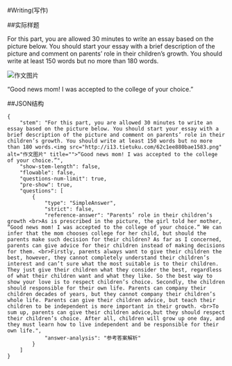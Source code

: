 #Writing(写作)

##实际样题

For this part, you are allowed 30 minutes to write an essay based on the picture below. You should start your essay with a brief description of the picture and comment on parents’ role in their children’s growth. You should write at least 150 words but no more than 180 words.

![作文图片](http://i13.tietuku.com/62c1ee880bae1583.png)

“Good news mom! I was accepted to the college of your choice.”

##JSON结构

	{
		"stem": "For this part, you are allowed 30 minutes to write an essay based on the picture below. You should start your essay with a brief description of the picture and comment on parents’ role in their children’s growth. You should write at least 150 words but no more than 180 words.<img src="http://i13.tietuku.com/62c1ee880bae1583.png" alt="作文图片" title="">“Good news mom! I was accepted to the college of your choice.”",
		"show-stem-length": false,
		"flowable": false,
		"questions-num-limit": true,
		"pre-show": true, 
		"questions": [
			{
				"type": "SimpleAnswer",
				"strict": false,
				"reference-answer": "Parents’ role in their children’s growth <br>As is prescribed in the picture, the girl told her mother, “Good news mom! I was accepted to the college of your choice.” We can infer that the mom chooses college for her child, but should the parents make such decision for their children? As far as I concerned, parents can give advice for their children instead of making decisions for them. <br>Firstly, parents always want to give their children the best, however, they cannot completely understand their children’s interest and can’t sure what the most suitable is to their children. They just give their children what they consider the best, regardless of what their children want and what they like. So the best way to show your love is to respect children’s choice. Secondly, the children should responsible for their own life. Parents can company their children decades of years, but they cannot company their children’s whole life. Parents can give their children advice, but teach their children to be independent is more important in their growth. <br>To sum up, parents can give their children advice,but they should respect their children’s choice. After all, children will grow up one day, and they must learn how to live independent and be responsible for their own life.",
				"answer-analysis": "参考答案解析"
			}
		]
	}

